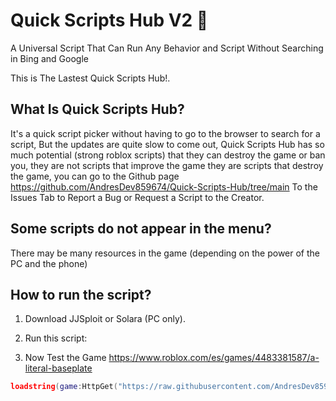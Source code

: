 # Quick Scripts Hub V2 📌
A Universal Script That Can Run Any Behavior and Script Without Searching in Bing and Google

This is The Lastest Quick Scripts Hub!.

## What Is Quick Scripts Hub?

It's a quick script picker without having to go to the browser to search for a script, But the updates are quite slow to come out, Quick Scripts Hub has so much potential (strong roblox scripts) that they can destroy the game or ban you, they are not scripts that improve the game they are scripts that destroy the game, you can go to the Github page https://github.com/AndresDev859674/Quick-Scripts-Hub/tree/main To the Issues Tab to Report a Bug or Request a Script to the Creator.

## Some scripts do not appear in the menu?

There may be many resources in the game (depending on the power of the PC and the phone)

## How to run the script?

1. Download JJSploit or Solara (PC only).
2. Run this script:

3. Now Test the Game https://www.roblox.com/es/games/4483381587/a-literal-baseplate

```lua
loadstring(game:HttpGet("https://raw.githubusercontent.com/AndresDev859674/Quick-Scripts-Hub-V2/main/main.lua"))()
````
